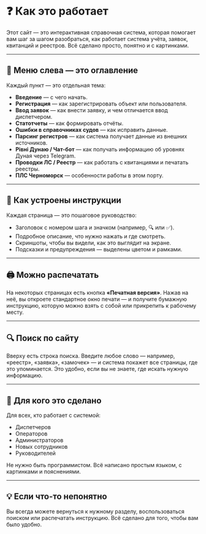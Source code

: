 # ❓ Как это работает

Этот сайт — это интерактивная справочная система, которая помогает вам шаг за шагом разобраться, как работает система учёта, заявок, квитанций и реестров. Всё сделано просто, понятно и с картинками.

---

## 🧭 Меню слева — это оглавление

Каждый пункт — это отдельная тема:

- **Введение** — с чего начать.
- **Регистрация** — как зарегистрировать объект или пользователя.
- **Ввод заявок** — как внести заявку, и чем отличается ввод диспетчером.
- **Статотчеты** — как формировать отчёты.
- **Ошибки в справочниках судов** — как исправить данные.
- **Парсинг регистров** — как система получает данные из внешних источников.
- **Рівні Дунаю / Чат-бот** — как получать информацию об уровнях Дуная через Telegram.
- **Проводки ЛС / Реестр** — как работать с квитанциями и печатать реестры.
- **ПЛС Черноморск** — особенности работы в этом порту.

<!-- Некоторые страницы не отображаются в меню, но доступны по прямой ссылке — например, справочник для опытных пользователей. -->

---

## 📘 Как устроены инструкции

Каждая страница — это пошаговое руководство:

- Заголовок с номером шага и значком (например, 🔍 или ✅).
- Подробное описание, что нужно нажать и где смотреть.
- Скриншоты, чтобы вы видели, как это выглядит на экране.
- Подсказки и предупреждения — выделены цветом и рамками.

---

## 🖨️ Можно распечатать

На некоторых страницах есть кнопка **«Печатная версия»**. Нажав на неё, вы откроете стандартное окно печати — и получите бумажную инструкцию, которую можно взять с собой или прикрепить к рабочему месту.

---

## 🔍 Поиск по сайту

Вверху есть строка поиска. Введите любое слово — например, «реестр», «заявка», «замочек» — и система покажет все страницы, где это упоминается. Это удобно, если вы не знаете, где искать нужную информацию.

---

## 👥 Для кого это сделано

Для всех, кто работает с системой:

- Диспетчеров
- Операторов
- Администраторов
- Новых сотрудников
- Руководителей

Не нужно быть программистом. Всё написано простым языком, с картинками и пояснениями.

---

## 💡 Если что-то непонятно

Вы всегда можете вернуться к нужному разделу, воспользоваться поиском или распечатать инструкцию. Всё сделано для того, чтобы вам было удобно.